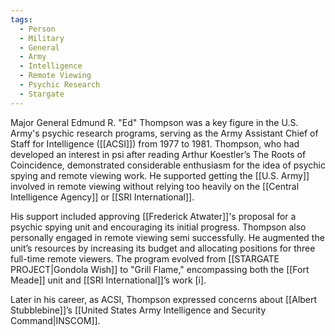 ```yaml
---
tags:
  - Person
  - Military
  - General
  - Army
  - Intelligence
  - Remote Viewing
  - Psychic Research
  - Stargate
---
```

Major General Edmund R. "Ed" Thompson was a key figure in the U.S. Army's psychic research programs, serving as the Army Assistant Chief of Staff for Intelligence ([[ACSI]]) from 1977 to 1981. Thompson, who had developed an interest in psi after reading Arthur Koestler’s The Roots of Coincidence, demonstrated considerable enthusiasm for the idea of psychic spying and remote viewing work. He supported getting the [[U.S. Army]] involved in remote viewing without relying too heavily on the [[Central Intelligence Agency]] or [[SRI International]].

His support included approving [[Frederick Atwater]]'s proposal for a psychic spying unit and encouraging its initial progress. Thompson also personally engaged in remote viewing  semi successfully. He augmented the unit’s resources by increasing its budget and allocating positions for three full-time remote viewers. The program evolved from [[STARGATE PROJECT|Gondola Wish]] to "Grill Flame," encompassing both the [[Fort Meade]] unit and [[SRI International]]’s work [i]. 

Later in his career, as ACSI, Thompson expressed concerns about [[Albert Stubblebine]]’s [[United States Army Intelligence and Security Command|INSCOM]].
